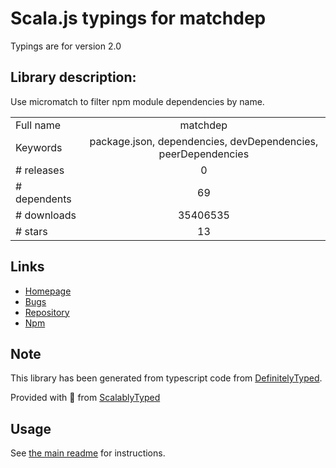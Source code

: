 
# Scala.js typings for matchdep

Typings are for version 2.0

## Library description:
Use micromatch to filter npm module dependencies by name.

|                    |                 |
| ------------------ | :-------------: |
| Full name          | matchdep |
| Keywords           | package.json, dependencies, devDependencies, peerDependencies |
| # releases         | 0 |
| # dependents       | 69 |
| # downloads        | 35406535 |
| # stars            | 13 |

## Links
- [Homepage](https://github.com/tkellen/js-matchdep)
- [Bugs](https://github.com/tkellen/js-matchdep/issues)
- [Repository](https://github.com/tkellen/js-matchdep)
- [Npm](https://www.npmjs.com/package/matchdep)
    


## Note
This library has been generated from typescript code from [DefinitelyTyped](https://definitelytyped.org).

Provided with :purple_heart: from [ScalablyTyped](https://github.com/oyvindberg/ScalablyTyped)

## Usage
See [the main readme](../../readme.md) for instructions.


